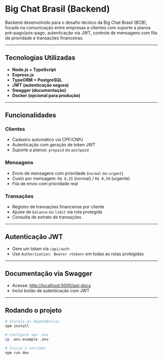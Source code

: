 # Big Chat Brasil (Backend)

Backend desenvolvido para o desafio técnico da Big Chat Brasil (BCB), focado na comunicação entre empresas e clientes com suporte a planos pré-pago/pós-pago, autenticação via JWT, controle de mensagens com fila de prioridade e transações financeiras.

---

## Tecnologias Utilizadas

- **Node.js + TypeScript**
- **Express.js**
- **TypeORM + PostgreSQL**
- **JWT (autenticação segura)**
- **Swagger (documentação)**
- **Docker (opcional para produção)**

---

## Funcionalidades

###  Clientes
- Cadastro automático via CPF/CNPJ
- Autenticação com geração de token JWT
- Suporte a planos: `prepaid` ou `postpaid`

### Mensagens
- Envio de mensagens com prioridade (`normal` ou `urgent`)
- Custo por mensagem: `R$ 0,25` (normal) / `R$ 0,50` (urgente)
- Fila de envio com prioridade real

### Transações
- Registro de transações financeiras por cliente
- Ajuste de `balance` ou `limit` via rota protegida
- Consulta de extrato de transações

---

## Autenticação JWT

- Gere um token via `/api/auth`
- Use `Authorization: Bearer <token>` em todas as rotas protegidas

---

## Documentação via Swagger

- Acesse: [http://localhost:5000/api-docs](http://localhost:5000/api-docs)
- Inclui botão de autenticação com JWT

---

## Rodando o projeto

```bash
# Instale as dependências
npm install

# Configure seu .env
cp .env.example .env

# Inicie o servidor
npm run dev
